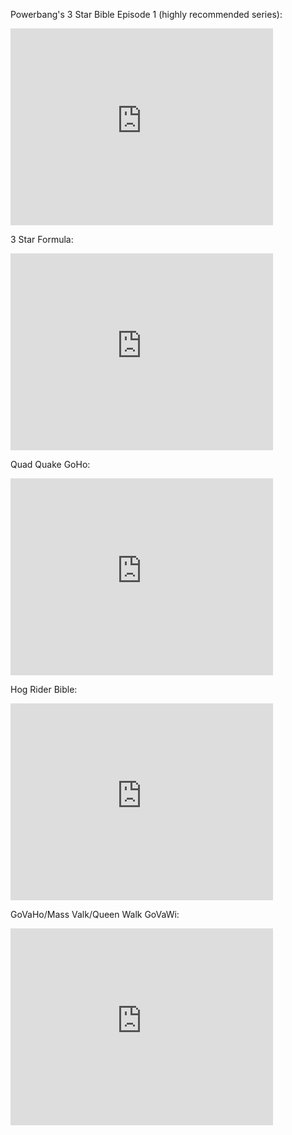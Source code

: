 
Powerbang's 3 Star Bible Episode 1 (highly recommended series):

<iframe width="420" height="315" src="https://www.youtube.com/embed/dQw4w9WgXcQ" frameborder="0" allowfullscreen></iframe>

3 Star Formula:

<iframe width="420" height="315" src="https://www.youtube.com/embed/17r88vm3jOs" frameborder="0" allowfullscreen></iframe>

Quad Quake GoHo:

<iframe width="420" height="315" src="https://www.youtube.com/embed/uDohWl3ZMps" frameborder="0" allowfullscreen></iframe>

Hog Rider Bible:

<iframe width="420" height="315" src="https://www.youtube.com/embed/f-u7LMzEWhY" frameborder="0" allowfullscreen></iframe>

GoVaHo/Mass Valk/Queen Walk GoVaWi:

<iframe width="420" height="315" src="https://www.youtube.com/embed/dQw4w9WgXcQ" frameborder="0" allowfullscreen></iframe>
